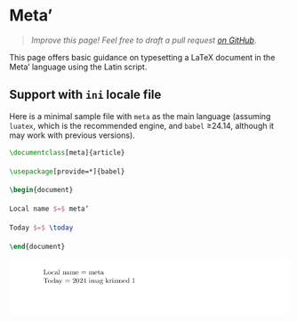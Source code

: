 # Metaʼ

<blockquote>
  <p><em>Improve this page! Feel free to draft a pull request <a href="https://github.com/latex3/babel/tree/docs/docs">on GitHub</a></em>.</p>
</blockquote>

This page offers basic guidance on typesetting a LaTeX document in the
Metaʼ language using the Latin script.

## Support with `ini` locale file

Here is a minimal sample file with `meta` as the main language
(assuming `luatex`, which is the recommended engine, and `babel` ≥24.14,
although it may work with previous versions).

```tex
\documentclass[meta]{article}

\usepackage[provide=*]{babel}

\begin{document}

Local name $=$ metaʼ

Today $=$ \today

\end{document}
```

![](../media/locale-meta.png)